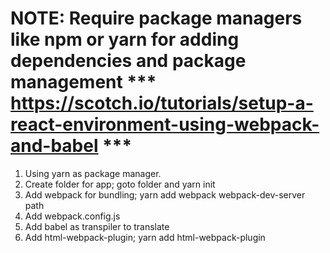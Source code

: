 NOTE: Require package managers like npm or yarn for adding dependencies and package management
*** https://scotch.io/tutorials/setup-a-react-environment-using-webpack-and-babel ***
=======================================================================
1. Using yarn as package manager.
2. Create folder for app; goto folder and yarn init
3. Add webpack for bundling; yarn add webpack webpack-dev-server path
4. Add webpack.config.js 
5. Add babel as transpiler to translate 
6. Add html-webpack-plugin; yarn add html-webpack-plugin



